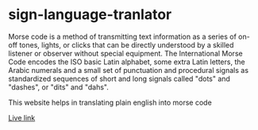 # sign-language-tranlator

Morse code is a method of transmitting text information as a series of on-off tones, lights, or clicks that can be directly understood by a skilled listener or observer without special equipment. The International Morse Code encodes the ISO basic Latin alphabet, some extra Latin letters, the Arabic numerals and a small set of punctuation and procedural signals as standardized sequences of short and long signals called "dots" and "dashes", or "dits" and "dahs".

This website helps in translating plain english into morse code

[Live link](https://morse-code-translator-bhargavi.netlify.app/)
